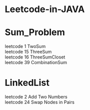 # Leetcode-in-JAVA
# Sum_Problem
leetcode 1  TwoSum </br>
leetcode 15 ThreeSum</br>
leetcode 16 ThreeSumCloset</br>
leetcode 39 CombinationSum</br>
# LinkedList
leetcode 2 Add Two Numbers </br>
leetcode 24 Swap Nodes in Pairs </br>
